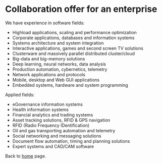 # Сollaboration offer for an enterprise

We have experience in software fields:

- Highload applications, scaling and performance optimization
- Corporate applications, databases and information systems
- Systems architecture and system integration
- Interactive applications, games and second screen TV solutions
- Clusterware and massively parallel distributed cluster/cloud
- Big-data and big-memory solutions
- Deep learning, neural networks, data analysis
- Production automation, cybernetics, telemetry
- Network applications and protocols
- Mobile, desktop and Web GUI applications
- Embedded systems, hardware and system programming

Applied fields:

- eGovernance information systems
- Health information systems
- Financial analytics and trading systems
- Asset tracking solutions, RFID & GPS navigation
- RFID (Radio Frequency IDentification)
- Oil and gas transporting automation and telemetry
- Social networking and messaging solutions
- Document flow automation, timing and planning solutions
- Expert systems and CAD/CAM software

Back to [home](home.md) page.
